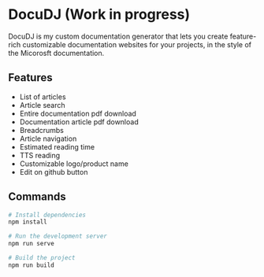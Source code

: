# DocuDJ (Work in progress)
DocuDJ is my custom documentation generator that lets you create feature-rich customizable documentation websites for your projects, in the style of the Micorosft documentation.

## Features
 - List of articles
 - Article search
 - Entire documentation pdf download
 - Documentation article pdf download
 - Breadcrumbs
 - Article navigation
 - Estimated reading time
 - TTS reading
 - Customizable logo/product name
 - Edit on github button

## Commands
```bash
# Install dependencies
npm install

# Run the development server
npm run serve

# Build the project
npm run build
```
